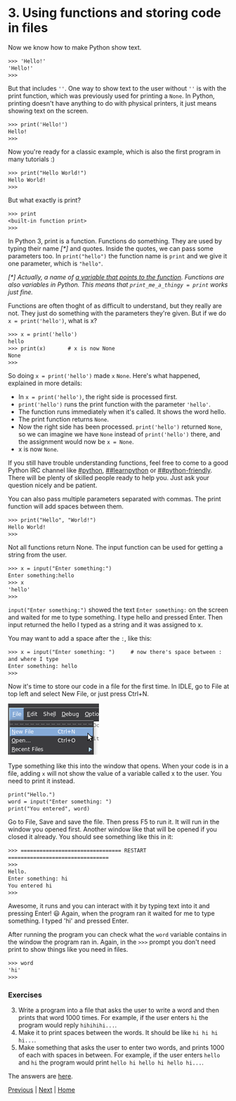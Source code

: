 # 3. Using functions and storing code in files

Now we know how to make Python show text.

    >>> 'Hello!'
    'Hello!'
    >>>

But that includes `''`. One way to show text to the user without `''` is with the print function, which was previously used for printing a `None`. In Python, printing doesn't have anything to do with physical printers, it just means showing text on the screen.

    >>> print('Hello!')
    Hello!
    >>>

Now you're ready for a classic example, which is also the first program in many tutorials :)

    >>> print("Hello World!")
    Hello World!
    >>>

But what exactly is print?

    >>> print
    <built-in function print>
    >>>

In Python 3, print is a function. Functions do something. They are used by typing their name _[*]_ and quotes. Inside the quotes, we can pass some parameters too. In `print("hello")` the function name is `print` and we give it one parameter, which is `"hello"`.

_[*] Actually, a name of [a variable that points to the function](https://www.youtube.com/watch?v=_AEJHKGk9ns). Functions are also variables in Python. This means that `print_me_a_thingy = print` works just fine._

Functions are often thoght of as difficult to understand, but they really are not. They just do something with the parameters they're given. But if we do `x = print('hello')`, what is x?

    >>> x = print('hello')
    hello
    >>> print(x)       # x is now None
    None
    >>>

So doing `x = print('hello')` made `x` `None`. Here's what happened, explained in more details:

- In `x = print('hello')`, the right side is processed first.
- `print('hello')` runs the print function with the parameter `'hello'`.
- The function runs immediately when it's called. It shows the word hello.
- The print function returns `None`.
- Now the right side has been processed. `print('hello')` returned `None`, so we can imagine we have `None` instead of `print('hello')` there, and the assignment would now be `x = None`.
- x is now `None`.

If you still have trouble understanding functions, feel free to come to a good Python IRC channel like [#python](https://kiwiirc.com/client/irc.freenode.net/#python), [##learnpython](https://kiwiirc.com/client/irc.freenode.net/##learnpython) or [##python-friendly](https://kiwiirc.com/client/irc.freenode.net/##python-friendly). There will be plenty of skilled people ready to help you. Just ask your question nicely and be patient.

You can also pass multiple parameters separated with commas. The print function will add spaces between them.

    >>> print("Hello", "World!")
    Hello World!
    >>>

Not all functions return None. The input function can be used for getting a string from the user.

    >>> x = input("Enter something:")
    Enter something:hello
    >>> x
    'hello'
    >>>

`input("Enter something:")` showed the text `Enter something:` on the screen and waited for me to type something. I type hello and pressed Enter. Then input returned the hello I typed as a string and it was assigned to x.

You may want to add a space after the `:`, like this:

    >>> x = input("Enter something: ")     # now there's space between : and where I type
    Enter something: hello
    >>>

Now it's time to store our code in a file for the first time. In IDLE, go to File at top left and select New File, or just press Ctrl+N.

![New File in IDLE](idle-new.png)

Type something like this into the window that opens. When your code is in a file, adding `x` will not show the value of a variable called x to the user. You need to print it instead.

    print("Hello.")
    word = input("Enter something: ")
    print("You entered", word)

Go to File, Save and save the file. Then press F5 to run it. It will run in the window you opened first. Another window like that will be opened if you closed it already. You should see something like this in it:

    >>> ================================ RESTART ================================
    >>> 
    Hello.
    Enter something: hi
    You entered hi
    >>>

Awesome, it runs and you can interact with it by typing text into it and pressing Enter! :smiley: Again, when the program ran it waited for me to type something. I typed 'hi' and pressed Enter.

After running the program you can check what the `word` variable contains in the window the program ran in. Again, in the `>>>` prompt you don't need print to show things like you need in files.

    >>> word
    'hi'
    >>>

### Exercises

3. Write a program into a file that asks the user to write a word and then prints that word 1000 times. For example, if the user enters `hi` the program would reply `hihihihi...`.
4. Make it to print spaces between the words. It should be like `hi hi hi hi...`.
5. Make something that asks the user to enter two words, and prints 1000 of each with spaces in between. For example, if the user enters `hello` and `hi` the program would print `hello hi hello hi hello hi...`.

The answers are [here](answers.md).

[Previous](2.md) | [Next](4.md) | [Home](README.md)
